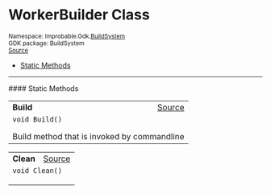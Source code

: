 
# WorkerBuilder Class
<sup>
Namespace: Improbable.Gdk.<a href="{{urlRoot}}/api/build-system-index">BuildSystem</a><br/>
GDK package: BuildSystem<br/>
<a href="https://www.github.com/spatialos/gdk-for-unity/blob/develop/workers/unity/Packages/com.improbable.gdk.buildsystem/WorkerBuilder.cs/#L15">Source</a>
<style>
a code {
                    padding: 0em 0.25em!important;
}
code {
                    background-color: #ffffff!important;
}
</style>
</sup>
<nav id="pageToc" class="page-toc"><ul><li><a href="#static-methods">Static Methods</a>
</ul></nav>











</p>
<hr style="width:100%; border-top-color:#d8d8d8" />
#### Static Methods


</p>




<table width="100%">
    <tr>
        <td style="border-right:none"><b>Build</b></td>
        <td style="border-left:none; text-align:right"><a href="https://www.github.com/spatialos/gdk-for-unity/blob/develop/workers/unity/Packages/com.improbable.gdk.buildsystem/WorkerBuilder.cs/#L30">Source</a></td>
    </tr>
    <tr>
        <td colspan="2">
<code>void Build()</code></p>
Build method that is invoked by commandline 





</td>
    </tr>
</table>


<table width="100%">
    <tr>
        <td style="border-right:none"><b>Clean</b></td>
        <td style="border-left:none; text-align:right"><a href="https://www.github.com/spatialos/gdk-for-unity/blob/develop/workers/unity/Packages/com.improbable.gdk.buildsystem/WorkerBuilder.cs/#L199">Source</a></td>
    </tr>
    <tr>
        <td colspan="2">
<code>void Clean()</code></p>






</td>
    </tr>
</table>







